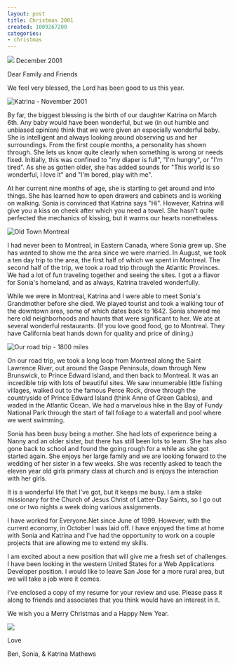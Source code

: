 ```yaml
---
layout: post
title: Christmas 2001
created: 1009267200
categories:
- christmas
---
```

![](http://mathews2000.com/drupal/files/holly.gif)
December 2001

Dear Family and Friends

We feel very blessed, the Lord has been good to us this year.

![Katrina - November 2001](http://mathews2000.com/drupal/files/Katrina.gif)

By far, the biggest blessing is the birth of our daughter Katrina on March 6th. Any baby would have been wonderful, but we (in out humble and unbiased opinion) think that we were given an especially wonderful baby. She is intelligent and always looking around observing us and her surroundings. From the first couple months, a personality has shown through. She lets us know quite clearly when something is wrong or needs fixed. Initially, this was confined to "my diaper is full", "I'm hungry", or "I'm tired". As she as gotten older, she has added sounds for "This world is so wonderful, I love it" and "I'm bored, play with me".

At her current nine months of age, she is starting to get around and into things. She has learned how to open drawers and cabinets and is working on walking. Sonia is convinced that Katrina says "Hi". However, Katrina will give you a kiss on cheek after which you need a towel. She hasn't quite perfected the mechanics of kissing, but it warms our hearts nonetheless.

![Old Town Montreal](http://mathews2000.com/drupal/files/OldTownMontreal.jpg)

I had never been to Montreal, in Eastern Canada, where Sonia grew up. She has wanted to show me the area since we were married. In August, we took a ten day trip to the area, the first half of which we spent in Montreal. The second half of the trip, we took a road trip through the Atlantic Provinces. We had a lot of fun traveling together and seeing the sites. I got a a flavor for Sonia's homeland, and as always, Katrina traveled wonderfully.

While we were in Montreal, Katrina and I were able to meet Sonia's Grandmother before she died. We played tourist and took a walking tour of the downtown area, some of which dates back to 1642. Sonia showed me here old neighborhoods and haunts that were significant to her. We ate at several wonderful restaurants. (If you love good food, go to Montreal. They have California beat hands down for quality and price of dining.)

![Our road trip - 1800 miles](http://mathews2000.com/drupal/files/CanadaTripMap.gif)

On our road trip, we took a long loop from Montreal along the Saint Lawrence River, out around the Gaspe Peninsula, down through New Brunswick, to Prince Edward Island, and then back to Montreal. It was an incredible trip with lots of beautiful sites. We saw innumerable little fishing villages, walked out to the famous Perce Rock, drove through the countryside of Prince Edward Island (think Anne of Green Gables), and waded in the Atlantic Ocean. We had a marvelous hike in the Bay of Fundy National Park through the start of fall foliage to a waterfall and pool where we went swimming.

Sonia has been busy being a mother. She had lots of experience being a Nanny and an older sister, but there has still been lots to learn. She has also gone back to school and found the going rough for a while as she got started again. She enjoys her large family and we are looking forward to the wedding of her sister in a few weeks. She was recently asked to teach the eleven year old girls primary class at church and is enjoys the interaction with her girls.

It is a wonderful life that I've got, but it keeps me busy. I am a stake missionary for the Church of Jesus Christ of Latter-Day Saints, so I go out one or two nights a week doing various assignments.

I have worked for Everyone.Net since June of 1999. However, with the current economy, in October I was laid off. I have enjoyed the time at home with Sonia and Katrina and I've had the opportunity to work on a couple projects that are allowing me to extend my skills.

I am excited about a new position that will give me a fresh set of challenges. I have been looking in the western United States for a Web Applications Developer position. I would like to leave San Jose for a more rural area, but we will take a job were it comes.

I've enclosed a copy of my resume for your review and use. Please pass it along to friends and associates that you think would have an interest in it.

We wish you a Merry Christmas and a Happy New Year.

![](http://mathews2000.com/drupal/files/Sonia&amp;Ben-Christmas-2001.jpg)

Love

Ben, Sonia, & Katrina Mathews


